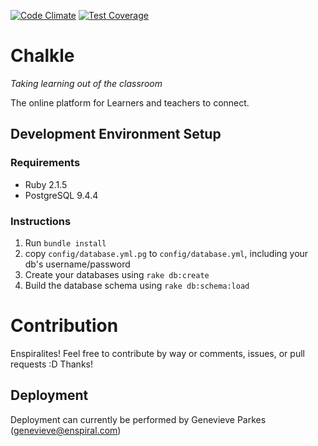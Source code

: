 [![Code Climate](https://codeclimate.com/repos/51e495cdc7f3a33ba7001482/badges/3bbdfdbfec9d58bcbe9c/gpa.svg)](https://codeclimate.com/repos/51e495cdc7f3a33ba7001482/feed)
[![Test Coverage](https://codeclimate.com/repos/51e495cdc7f3a33ba7001482/badges/3bbdfdbfec9d58bcbe9c/coverage.svg)](https://codeclimate.com/repos/51e495cdc7f3a33ba7001482/coverage)

# Chalkle
*Taking learning out of the classroom*

The online platform for Learners and teachers to connect.

## Development Environment Setup

### Requirements

* Ruby 2.1.5
* PostgreSQL 9.4.4

### Instructions

1. Run `bundle install`
1. copy `config/database.yml.pg` to `config/database.yml`, including your db's username/password
1. Create your databases using `rake db:create`
1. Build the database schema using `rake db:schema:load`

# Contribution

Enspiralites! Feel free to contribute by way or comments, issues, or pull requests :D Thanks!

## Deployment

Deployment can currently be performed by Genevieve Parkes (genevieve@enspiral.com)
